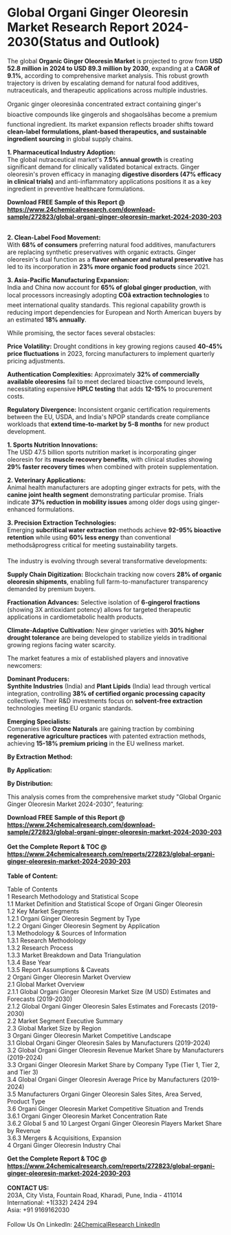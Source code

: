 <h1>Global Organi Ginger Oleoresin Market Research Report 2024-2030(Status and Outlook)</h1><p>The global <strong>Organic Ginger Oleoresin Market</strong> is projected to grow from <strong>USD 52.8 million in 2024 to USD 89.3 million by 2030</strong>, expanding at a <strong>CAGR of 9.1%</strong>, according to comprehensive market analysis. This robust growth trajectory is driven by escalating demand for natural food additives, nutraceuticals, and therapeutic applications across multiple industries.</p><p>Organic ginger oleoresinâa concentrated extract containing ginger's bioactive compounds like gingerols and shogaolsâhas become a premium functional ingredient. Its market expansion reflects broader shifts toward <strong>clean-label formulations, plant-based therapeutics, and sustainable ingredient sourcing</strong> in global supply chains.</p><p><strong>1. Pharmaceutical Industry Adoption:</strong><br>
The global nutraceutical market's <strong>7.5% annual growth</strong> is creating significant demand for clinically validated botanical extracts. Ginger oleoresin's proven efficacy in managing <strong>digestive disorders (47% efficacy in clinical trials)</strong> and anti-inflammatory applications positions it as a key ingredient in preventive healthcare formulations.</p><div><b>Download FREE Sample of this Report @ 
            <a href="https://www.24chemicalresearch.com/download-sample/272823/global-organi-ginger-oleoresin-market-2024-2030-203">
            https://www.24chemicalresearch.com/download-sample/272823/global-organi-ginger-oleoresin-market-2024-2030-203</a></b></div><br><p><strong>2. Clean-Label Food Movement:</strong><br>
With <strong>68% of consumers</strong> preferring natural food additives, manufacturers are replacing synthetic preservatives with organic extracts. Ginger oleoresin's dual function as a <strong>flavor enhancer and natural preservative</strong> has led to its incorporation in <strong>23% more organic food products</strong> since 2021.</p><p><strong>3. Asia-Pacific Manufacturing Expansion:</strong><br>
India and China now account for <strong>65% of global ginger production</strong>, with local processors increasingly adopting <strong>COâ extraction technologies</strong> to meet international quality standards. This regional capability growth is reducing import dependencies for European and North American buyers by an estimated <strong>18% annually</strong>.</p><p>While promising, the sector faces several obstacles:</p><p><strong>Price Volatility:</strong> Drought conditions in key growing regions caused <strong>40-45% price fluctuations</strong> in 2023, forcing manufacturers to implement quarterly pricing adjustments.</p><p><strong>Authentication Complexities:</strong> Approximately <strong>32% of commercially available oleoresins</strong> fail to meet declared bioactive compound levels, necessitating expensive <strong>HPLC testing</strong> that adds <strong>12-15%</strong> to procurement costs.</p><p><strong>Regulatory Divergence:</strong> Inconsistent organic certification requirements between the EU, USDA, and India's NPOP standards create compliance workloads that <strong>extend time-to-market by 5-8 months</strong> for new product development.</p><p><strong>1. Sports Nutrition Innovations:</strong><br>
The USD 47.5 billion sports nutrition market is incorporating ginger oleoresin for its <strong>muscle recovery benefits</strong>, with clinical studies showing <strong>29% faster recovery times</strong> when combined with protein supplementation.</p><p><strong>2. Veterinary Applications:</strong><br>
Animal health manufacturers are adopting ginger extracts for pets, with the <strong>canine joint health segment</strong> demonstrating particular promise. Trials indicate <strong>37% reduction in mobility issues</strong> among older dogs using ginger-enhanced formulations.</p><p><strong>3. Precision Extraction Technologies:</strong><br>
Emerging <strong>subcritical water extraction</strong> methods achieve <strong>92-95% bioactive retention</strong> while using <strong>60% less energy</strong> than conventional methodsâprogress critical for meeting sustainability targets.</p><p>The industry is evolving through several transformative developments:</p><p><strong>Supply Chain Digitization:</strong> Blockchain tracking now covers <strong>28% of organic oleoresin shipments</strong>, enabling full farm-to-manufacturer transparency demanded by premium buyers.</p><p><strong>Fractionation Advances:</strong> Selective isolation of <strong>6-gingerol fractions</strong> (showing 3X antioxidant potency) allows for targeted therapeutic applications in cardiometabolic health products.</p><p><strong>Climate-Adaptive Cultivation:</strong> New ginger varieties with <strong>30% higher drought tolerance</strong> are being developed to stabilize yields in traditional growing regions facing water scarcity.</p><p>The market features a mix of established players and innovative newcomers:</p><p><strong>Dominant Producers:</strong><br>
<strong>Synthite Industries</strong> (India) and <strong>Plant Lipids</strong> (India) lead through vertical integration, controlling <strong>38% of certified organic processing capacity</strong> collectively. Their R&amp;D investments focus on <strong>solvent-free extraction</strong> technologies meeting EU organic standards.</p><p><strong>Emerging Specialists:</strong><br>
Companies like <strong>Ozone Naturals</strong> are gaining traction by combining <strong>regenerative agriculture practices</strong> with patented extraction methods, achieving <strong>15-18% premium pricing</strong> in the EU wellness market.</p><p><strong>By Extraction Method:</strong></p><p><strong>By Application:</strong></p><p><strong>By Distribution:</strong></p><p>This analysis comes from the comprehensive market study "Global Organic Ginger Oleoresin Market 2024-2030", featuring:</p><div><b>Download FREE Sample of this Report @ 
            <a href="https://www.24chemicalresearch.com/download-sample/272823/global-organi-ginger-oleoresin-market-2024-2030-203">
            https://www.24chemicalresearch.com/download-sample/272823/global-organi-ginger-oleoresin-market-2024-2030-203</a></b></div><br><div><b>Get the Complete Report & TOC @ 
            <a href="https://www.24chemicalresearch.com/reports/272823/global-organi-ginger-oleoresin-market-2024-2030-203">
            https://www.24chemicalresearch.com/reports/272823/global-organi-ginger-oleoresin-market-2024-2030-203</a></b></div><br>
            <b>Table of Content:</b><p>Table of Contents<br />
1 Research Methodology and Statistical Scope<br />
1.1 Market Definition and Statistical Scope of Organi Ginger Oleoresin<br />
1.2 Key Market Segments<br />
1.2.1 Organi Ginger Oleoresin Segment by Type<br />
1.2.2 Organi Ginger Oleoresin Segment by Application<br />
1.3 Methodology & Sources of Information<br />
1.3.1 Research Methodology<br />
1.3.2 Research Process<br />
1.3.3 Market Breakdown and Data Triangulation<br />
1.3.4 Base Year<br />
1.3.5 Report Assumptions & Caveats<br />
2 Organi Ginger Oleoresin Market Overview<br />
2.1 Global Market Overview<br />
2.1.1 Global Organi Ginger Oleoresin Market Size (M USD) Estimates and Forecasts (2019-2030)<br />
2.1.2 Global Organi Ginger Oleoresin Sales Estimates and Forecasts (2019-2030)<br />
2.2 Market Segment Executive Summary<br />
2.3 Global Market Size by Region<br />
3 Organi Ginger Oleoresin Market Competitive Landscape<br />
3.1 Global Organi Ginger Oleoresin Sales by Manufacturers (2019-2024)<br />
3.2 Global Organi Ginger Oleoresin Revenue Market Share by Manufacturers (2019-2024)<br />
3.3 Organi Ginger Oleoresin Market Share by Company Type (Tier 1, Tier 2, and Tier 3)<br />
3.4 Global Organi Ginger Oleoresin Average Price by Manufacturers (2019-2024)<br />
3.5 Manufacturers Organi Ginger Oleoresin Sales Sites, Area Served, Product Type<br />
3.6 Organi Ginger Oleoresin Market Competitive Situation and Trends<br />
3.6.1 Organi Ginger Oleoresin Market Concentration Rate<br />
3.6.2 Global 5 and 10 Largest Organi Ginger Oleoresin Players Market Share by Revenue<br />
3.6.3 Mergers & Acquisitions, Expansion<br />
4 Organi Ginger Oleoresin Industry Chai</p><div><b>Get the Complete Report & TOC @ 
            <a href="https://www.24chemicalresearch.com/reports/272823/global-organi-ginger-oleoresin-market-2024-2030-203">
            https://www.24chemicalresearch.com/reports/272823/global-organi-ginger-oleoresin-market-2024-2030-203</a></b></div><br><b>CONTACT US:</b><br>
            203A, City Vista, Fountain Road, Kharadi, Pune, India - 411014<br>
            International: +1(332) 2424 294<br>
            Asia: +91 9169162030 <br><br>
            Follow Us On LinkedIn: <a href="https://www.linkedin.com/company/24chemicalresearch/">24ChemicalResearch LinkedIn</a>